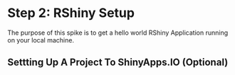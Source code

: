 # Step 2: RShiny Setup
The purpose of this spike is to get a hello world RShiny Application running on your local machine.

## Settting Up A Project To ShinyApps.IO (Optional)